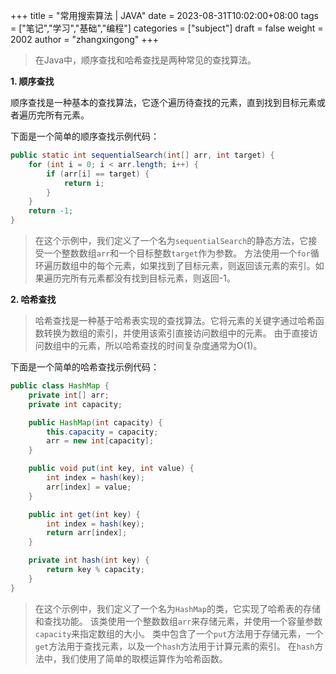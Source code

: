 +++
title = "常用搜索算法 | JAVA"
date = 2023-08-31T10:02:00+08:00
tags = ["笔记","学习","基础","编程"]
categories = ["subject"]
draft = false
weight = 2002
author = "zhangxingong"
+++

>在Java中，顺序查找和哈希查找是两种常见的查找算法。

**1. 顺序查找**

顺序查找是一种基本的查找算法，它逐个遍历待查找的元素，直到找到目标元素或者遍历完所有元素。

下面是一个简单的顺序查找示例代码：


```java
public static int sequentialSearch(int[] arr, int target) {
    for (int i = 0; i < arr.length; i++) {
        if (arr[i] == target) {
            return i;
        }
    }
    return -1;
}
```
>在这个示例中，我们定义了一个名为`sequentialSearch`的静态方法，它接受一个整数数组`arr`和一个目标整数`target`作为参数。
>方法使用一个`for`循环遍历数组中的每个元素，如果找到了目标元素，则返回该元素的索引。如果遍历完所有元素都没有找到目标元素，则返回-1。

**2. 哈希查找**

>哈希查找是一种基于哈希表实现的查找算法。它将元素的关键字通过哈希函数转换为数组的索引，并使用该索引直接访问数组中的元素。
>由于直接访问数组中的元素，所以哈希查找的时间复杂度通常为O(1)。

下面是一个简单的哈希查找示例代码：


```java
public class HashMap {
    private int[] arr;
    private int capacity;

    public HashMap(int capacity) {
        this.capacity = capacity;
        arr = new int[capacity];
    }

    public void put(int key, int value) {
        int index = hash(key);
        arr[index] = value;
    }

    public int get(int key) {
        int index = hash(key);
        return arr[index];
    }

    private int hash(int key) {
        return key % capacity;
    }
}
```
>在这个示例中，我们定义了一个名为`HashMap`的类，它实现了哈希表的存储和查找功能。
>该类使用一个整数数组`arr`来存储元素，并使用一个容量参数`capacity`来指定数组的大小。
>类中包含了一个`put`方法用于存储元素，一个`get`方法用于查找元素，以及一个`hash`方法用于计算元素的索引。
>在`hash`方法中，我们使用了简单的取模运算作为哈希函数。
